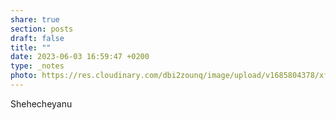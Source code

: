 ```yaml
---
share: true
section: posts
draft: false
title: ""
date: 2023-06-03 16:59:47 +0200
type: _notes
photo: https://res.cloudinary.com/dbi2zounq/image/upload/v1685804378/xff6yhpiffezt3i2u1zr.jpg
---
```


Shehecheyanu
